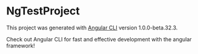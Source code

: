# NgTestProject

This project was generated with [Angular CLI](https://github.com/angular/angular-cli) version 1.0.0-beta.32.3.

Check out Angular CLI for fast and effective development with the angular framework!
